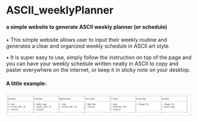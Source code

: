 # ASCII_weeklyPlanner
#### a simple website to generate ASCII weekly planner (or schedule)

• This simple website allows user to input their weekly routine and generates a clear and organized weekly schedule in ASCII art style.

• It is super easy to use, simply follow the instruction on top of the page and you can have your weekly schedule written neatly in ASCII to copy and paster everywhere on the internet, or keep it in sticky note on your desktop.

#### A little example:
![Alt text](/review.png?raw=true "Review")
